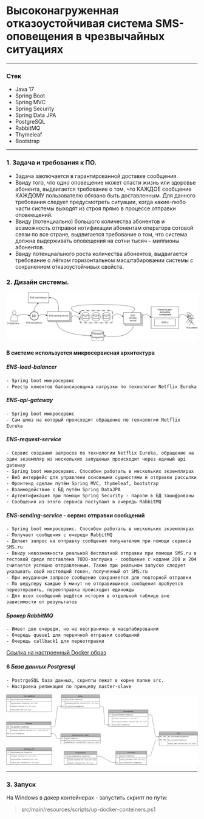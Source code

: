 # Высоконагруженная отказоустойчивая система SMS-оповещения в чрезвычайных ситуациях

--- 

### Стек

- Java 17
- Spring Boot
- Spring MVC
- Spring Security
- Spring Data JPA
- PostgreSQL
- RabbitMQ
- Thymeleaf
- Bootstrap
--- 

### 1. Задача и требования к ПО. 
- Задача заключается в гарантированной доставке сообщения.
- Ввиду того, что одно оповещение может спасти жизнь или
здоровье абонента, выдвигается требование о том, что КАЖДОЕ сообщение
КАЖДОМУ пользователю обязано быть доставленным. Для данного
требования следует предусмотреть ситуации, когда какие-любо части системы
выходят из строя прямо в процессе отправки оповеещений.
- Ввиду (потенциально) большого количества абонентов и
возможность отправки нотификации абонентам оператора сотовой связи по
все стране, выдвигается требование о том, что система должна выдерживать
оповещения на сотни тысяч – миллионы абонентов.
- Ввиду потенциального роста количества абонентов, выдвигается
требование о лёгком горизонтальном масштабировании системы с
сохранением отказоустойчивых свойств.

### 2. Дизайн системы.
![img.png](img.png)
#### В системе используется микросервисная архитектура
#### ***ENS-load-balancer*** 
    - Spring boot микросервис
    - Реестр клиентов балансировщика нагрузки по технологии Netflix Eureka
#### ***ENS-api-gateway*** 
    - Spring boot микросервис
    - Сам шлюз на который происходит обращение по технологии Netflix Eureka
#### ***ENS-request-service*** 
    - Cервис создания запросов по технологии Netflix Eureka, обращение на один экземпляр из нескольких запущеных происходит через единый api gateway
    - Spring boot микросервис. Способен работать в нескольких экземплярах
    - Веб интерфейс для управлени основными сущностями и отправки рассылки
    - Фронтенд сделан путём Spring MVC, thymeleaf, bootstrap
    - Взаимодействие с БД путём Spring DataJPA
    - Аутентификация при помощи Spring Security - пароли в БД зашифрованы
    - Сообщения из этого сервиса поступают в очередь RabbitMQ
#### ***ENS-sending-service*** - сервис отправки сообщений
    - Spring boot микросервис. Способен работать в нескольких экземплярах
    - Получает сообщения с очереди RabbitMQ
    - Делает запрос на отправку сообщения получателем при помощи сервиса SMS.ru
    - Ввиду невозможности реальной бесплатной отправки при помощи SMS.ru в тестовой среде поставлена TODO-заглушка - сообщение с кодами 200 и 204 считается успешно отправленным. Также при реальном запуске следует указывать свой настоящий токен, полученный от SMS.ru
    - При неудачном запросе сообщение сохраняется для повторной отправки
    - По шедулеру каждые 5 минут не отправившиеся сообщения пробуется переотправить, переотправка происходит единожды
    - Для всех сообщений ведётся история в отдельной таблице вне зависимости от результатов
#### ***Брокер RabbitMQ*** 
    - Имеет две очереди, но не неограничен в масштабировании
    - Очередь queue1 для первичной отправки сообщений
    - Очередь callback1 для переотправки
[Ссылка на настроенный Docker образ](https://hub.docker.com/r/vbutyavka/ens-rabbit-repo)
#### 6 ***База данных Postgresql***
    - PostrgeSQL база данных, скрипты лежат в корне папке src.
    - Настроена репикация по принципу master-slave
![img_1.png](img_1.png)

--- 

### 3. Запуск
На Windows в докер контейнерах - запустить скрипт по пути:
> src/main/resources/scripts/up-docker-conteiners.ps1